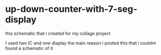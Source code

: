 # up-down-counter-with-7-seg-display
this schematic that i created for my collage project

I used two IC and one display the main reason i posted this that i couldnt found a schematic of it
